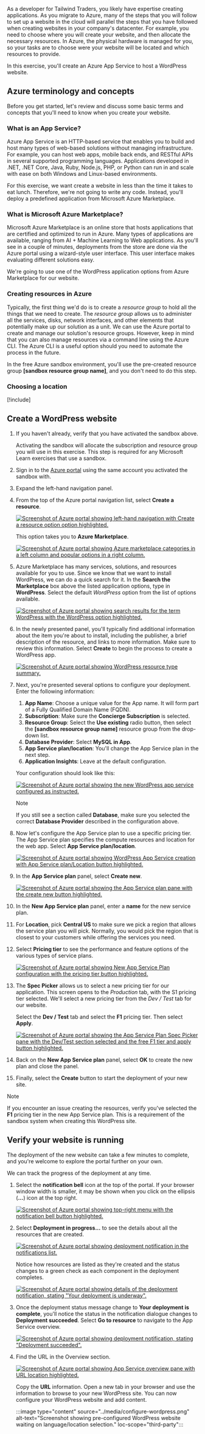 As a developer for Tailwind Traders, you likely have expertise creating applications. As you migrate to Azure, many of the steps that you will follow to set up a website in the cloud will parallel the steps that you have followed when creating websites in your company's datacenter. For example, you need to choose where you will create your website, and then allocate the necessary resources. In Azure, the physical hardware is managed for you, so your tasks are to choose were your website will be located and which resources to provide.

In this exercise, you'll create an Azure App Service to host a WordPress website.

## Azure terminology and concepts

Before you get started, let's review and discuss some basic terms and concepts that you'll need to know when you create your website.

### What is an App Service?

Azure App Service is an HTTP-based service that enables you to build and host many types of web-based solutions without managing infrastructure. For example, you can host web apps, mobile back ends, and RESTful APIs in several supported programming languages. Applications developed in .NET, .NET Core, Java, Ruby, Node.js, PHP, or Python can run in and scale with ease on both Windows and Linux-based environments.

For this exercise, we want create a website in less than the time it takes to eat lunch. Therefore, we're not going to write any code. Instead, you'll deploy a predefined application from Microsoft Azure Marketplace.

### What is Microsoft Azure Marketplace?

Microsoft Azure Marketplace is an online store that hosts applications that are certified and optimized to run in Azure. Many types of applications are available, ranging from AI + Machine Learning to Web applications. As you'll see in a couple of minutes, deployments from the store are done via the Azure portal using a wizard-style user interface. This user interface makes evaluating different solutions easy.

We're going to use one of the WordPress application options from Azure Marketplace for our website.

### Creating resources in Azure

Typically, the first thing we'd do is to create a *resource group* to hold all the things that we need to create. The *resource group* allows us to administer all the services, disks, network interfaces, and other elements that potentially make up our solution as a unit. We can use the Azure portal to create and manage our solution's resource groups. However, keep in mind that you can also manage resources via a command line using the Azure CLI. The Azure CLI is a useful option should you need to automate the process in the future.

In the free Azure sandbox environment, you'll use the pre-created resource group **<rgn>[sandbox resource group name]</rgn>**, and you don't need to do this step.

### Choosing a location

[!include[](../../../includes/azure-sandbox-regions-first-mention-note.md)]

## Create a WordPress website

1. If you haven't already, verify that you have activated the sandbox above.

    Activating the sandbox will allocate the subscription and resource group you will use in this exercise. This step is required for any Microsoft Learn exercises that use a sandbox.

1. Sign in to the [Azure portal](https://portal.azure.com/learn.docs.microsoft.com?azure-portal=true) using the same account you activated the sandbox with.

1. Expand the left-hand navigation panel.

1. From the top of the Azure portal navigation list, select **Create a resource**.

    [![Screenshot of Azure portal showing left-hand navigation with Create a resource option option highlighted.](../media/create-resource.png)](../media/create-resource-expanded.png#lightbox)

    This option takes you to **Azure Marketplace**.

    [![Screenshot of Azure portal showing Azure marketplace categories in a left column and popular options in a right column.](../media/azure-marketplace.png)](../media/azure-marketplace-expanded.png#lightbox)

1. Azure Marketplace has many services, solutions, and resources available for you to use. Since we know that we want to install WordPress, we can do a quick search for it. In the **Search the Marketplace** box above the listed application options, type in **WordPress**. Select the default *WordPress* option from the list of options available.

    [![Screenshot of Azure portal showing search results for the term WordPress with the WordPress option highlighted.](../media/search-select-wordpress.png)](../media/search-select-wordpress-expanded.png#lightbox)

1. In the newly presented panel, you'll typically find additional information about the item you're about to install, including the publisher, a brief description of the resource, and links to more information. Make sure to review this information. Select **Create** to begin the process to create a WordPress app.

    [![Screenshot of Azure portal showing WordPress resource type summary.](../media/create-site.png)](../media/create-site-expanded.png#lightbox)

1. Next, you're presented several options to configure your deployment. Enter the following information:

    1. **App Name**: Choose a unique value for the App name. It will form part of a Fully Qualified Domain Name (FQDN).
    1. **Subscription**: Make sure the **Concierge Subscription** is selected.
    1. **Resource Group**: Select the **Use existing** radio button, then select the **<rgn>[sandbox resource group name]</rgn>** resource group from the drop-down list.
    1. **Database Provider**: Select **MySQL in App**.
    1. **App Service plan/location**: You'll change the App Service plan in the next step.
    1. **Application Insights**: Leave at the default configuration.

    Your configuration should look like this:

    [![Screenshot of Azure portal showing the new WordPress app service configured as instructed.](../media/config-info-create.png)](../media/config-info-create-expanded.png#lightbox)
    
    > [!NOTE]
    > If you still see a section called **Database**, make sure you selected the correct **Database Provider** described in the configuration above.

1. Now let's configure the App Service plan to use a specific pricing tier. The App Service plan specifies the compute resources and location for the web app. Select **App Service plan/location**.

    [![Screenshot of Azure portal showing WordPress App Service creation with App Service plan/Location button highlighted.](../media/config-app-service-plan.png)](../media/config-app-service-plan-expanded.png#lightbox)

1. In the **App Service plan** panel, select **Create new**.

    [![Screenshot of Azure portal showing the App Service plan pane with the create new button highlighted.](../media/new-app-service-plan.png)](../media/new-app-service-plan-expanded.png#lightbox)

1. In the **New App Service plan** panel, enter a **name** for the new service plan.

1. For **Location**, pick **Central US** to make sure we pick a region that allows the service plan you will pick. Normally, you would pick the region that is closest to your customers while offering the services you need.

1. Select **Pricing tier** to see the performance and feature options of the various types of service plans.

    [![Screenshot of Azure portal showing New App Service Plan configuration with the pricing tier button highlighted.](../media/new-service-plan-config.png)](../media/new-service-plan-config-expanded.png#lightbox)

1. The **Spec Picker** allows us to select a new pricing tier for our application. This screen opens to the *Production* tab, with the S1 pricing tier selected. We'll select a new pricing tier from the *Dev / Test* tab for our website.

    Select the **Dev / Test** tab and select the **F1** pricing tier. Then select **Apply**.

    [![Screenshot of Azure portal showing the App Service Plan Spec Picker pane with the Dev/Test section selected and the free F1 tier and apply button highlighted.](../media/select-pricing-tier.png)](../media/select-pricing-tier-expanded.png#lightbox)

1. Back on the **New App Service plan** panel, select **OK** to create the new plan and close the panel.

1. Finally, select the **Create** button to start the deployment of your new site.

> [!NOTE]
> If you encounter an issue creating the resources, verify you've selected the **F1** pricing tier in the new App Service plan. This is a requirement of the sandbox system when creating this WordPress site.

## Verify your website is running

The deployment of the new website can take a few minutes to complete, and you're welcome to explore the portal further on your own.

We can track the progress of the deployment at any time.

1. Select the **notification bell** icon at the top of the portal. If your browser window width is smaller, it may be shown when you click on the ellipsis (**...**) icon at the top right.

    [![Screenshot of Azure portal showing top-right menu with the notification bell button highlighted.](../media/notification-bell.png)](../media/notification-bell-expanded.png#lightbox)

1. Select **Deployment in progress...** to see the details about all the resources that are created.

    [![Screenshot of Azure portal showing deployment notification in the notifications list.](../media/notification-bell-info.png)](../media/notification-bell-info-expanded.png#lightbox)

    Notice how resources are listed as they're created and the status changes to a green check as each component in the deployment completes.

    [![Screenshot of Azure portal showing details of the deployment notification, stating "Your deployment is underway".](../media/deployment-progress.png)](../media/deployment-progress-expanded.png#lightbox)

1. Once the deployment status message change to **Your deployment is complete**, you'll notice the status in the notification dialogue changes to **Deployment succeeded**. Select **Go to resource** to navigate to the App Service overview.

    [![Screenshot of Azure portal showing deployment notification, stating "Deployment succeeded".](../media/deployment-complete.png)](../media/deployment-complete-expanded.png#lightbox)

1. Find the URL in the Overview section.

    [![Screenshot of Azure portal showing App Service overview pane with URL location highlighted.](../media/website-url.png)](../media/website-url-expanded.png#lightbox)

    Copy the **URL** information. Open a new tab in your browser and use the information to browse to your new WordPress site. You can now configure your WordPress website and add content.

    :::image type="content" source="../media/configure-wordpress.png" alt-text="Screenshot showing pre-configured WordPress website waiting on language/location selection." loc-scope="third-party":::